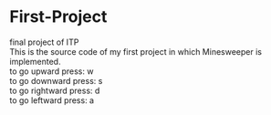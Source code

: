 # First-Project
final project of ITP   
This is the source code of my first project in which Minesweeper is implemented.  
to go upward press: w  
to go downward press: s  
to go rightward press: d  
to go leftward press: a  

